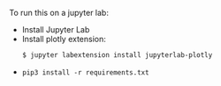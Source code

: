To run this on a jupyter lab:
- Install Jupyter Lab
- Install plotly extension:
    ```bash
    $ jupyter labextension install jupyterlab-plotly
    ```
- `pip3 install -r requirements.txt`
